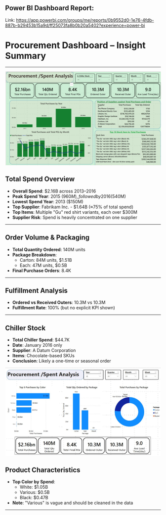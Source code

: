 ## Power BI Dashboard Report:  
Link: https://app.powerbi.com/groups/me/reports/0b9552d0-1e76-4fdb-887b-b29453b15a9d/ff25073fa8b0b20a5402?experience=power-bi



# Procurement Dashboard – Insight Summary

---

![Overview](https://github.com/hasiburahman2016/Procurement_Spend_Analysis_PowerBI/blob/main/Overview.jpg)
## Total Spend Overview

- **Overall Spend**: $2.16B across 2013–2016
- **Peak Spend Year**: 2015 ($960M), followed by 2016 ($540M)
- **Lowest Spend Year**: 2013 ($150M)
- **Top Supplier**: Fabrikam Inc. - $1.64B (≈75% of total spend)
- **Top Items**: Multiple "Gu" red shirt variants, each over $300M
- **Supplier Risk**: Spend is heavily concentrated on one supplier

---

## Order Volume & Packaging

- **Total Quantity Ordered**: 140M units
- **Package Breakdown**:
  - Carton: 84M units, $1.51B
  - Each: 47M units, $0.5B
- **Final Purchase Orders**: 8.4K

---
## Fulfillment Analysis

- **Ordered vs Received Outers**: 10.3M vs 10.3M
- **Fulfillment Rate**: 100% (but no explicit KPI shown)

---

## Chiller Stock

- **Total Chiller Spend**: $44.7K
- **Date**: January 2016 only
- **Supplier**: A Datum Corporation
- **Items**: Chocolate-based SKUs
- **Conclusion**: Likely a one-time or seasonal order

![Purchases by color and Packages](https://github.com/hasiburahman2016/Procurement_Spend_Analysis_PowerBI/blob/main/Purchases%20by%20color%20and%20Packages.jpg)

## Product Characteristics

- **Top Color by Spend**:
  - White: $1.05B
  - Various: $0.5B
  - Black: $0.47B
- **Note**: "Various" is vague and should be cleaned in the data

---
